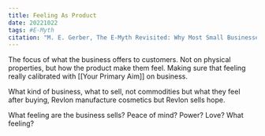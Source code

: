 ```yaml
---
title: Feeling As Product
date: 20221022
tags: #E-Myth
citation: "M. E. Gerber, The E-Myth Revisited: Why Most Small Businesses Don’t Work and What to Do About It. Harper Collins, 2009."
---
```

The focus of what the business offers to customers. Not on physical properties, but how the product make them feel. Making sure that feeling really calibrated with [[Your Primary Aim]] on business.

What kind of business, what to sell, not commodities but what they feel after buying, Revlon manufacture cosmetics but Revlon sells hope. 

What feeling are the business sells? Peace of mind? Power? Love? What feeling?

